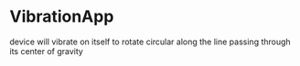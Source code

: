 VibrationApp
============

device will vibrate on itself to rotate circular along the line passing through its center of gravity
